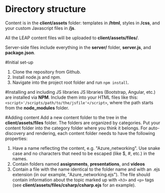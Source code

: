 # Directory structure

Content is in the **client/assets** folder: templates in **/html**, styles in **/css**, and your custom Javascript files in **/js**.

All the LEAP content files will be uploaded to **client/assets/files/**.

Server-side files include everything in the **server/** folder, **server.js**, and **package.json**.

#Initial set-up

1. Clone the repository from Github.
2. Install node.js and npm.
3. Navigate into the project root folder and run `npm install`.

#Installing and including JS libraries
JS libraries (Bootstrap, Angular, etc.) are installed via **NPM**. Include them into your HTML files like this: `<script>'/scripts/path/to/the/jsfile'</script>`, where the path starts from the **node_modules** folder.  


#Adding content
Add a new content folder to the tree in the **client/assets/files** folder. The folders are organized by categories. Put your content folder into the category folder where you think it belongs. For auto-discovery and rendering, each content folder needs to have the following properties:

1. Have a name reflecting the content, e.g. "Azure_networking". Use snake case and no characters that need to be escaped (like $, #, etc.) in the names.
2. Contain folders named **assignments**, **presentations**, and **videos**
3. Contain a file with the name identical to the folder name and with an .ejs extension (in our example, "Azure_networking.ejs"). The file should contain information about the topic marked up with `<h3>` and `<p>` tags (see **client/assets/files/csharp/csharp.ejs** for an example). 

